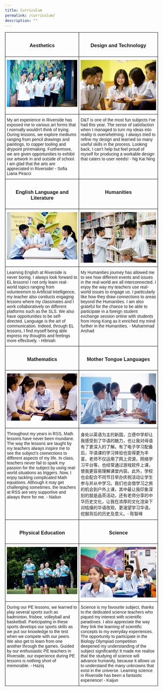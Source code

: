 ```yaml
---
title: Curriculum
permalink: /curriculum/
description: ""
---
```

<style type="text/css">
.tg  {border-collapse:collapse;border-spacing:0;}
.tg td{border-color:black;border-style:solid;border-width:1px;font-family:Arial, sans-serif;font-size:14px;
  overflow:hidden;padding:10px 5px;word-break:normal;}
.tg th{border-color:black;border-style:solid;border-width:1px;font-family:Arial, sans-serif;font-size:14px;
  font-weight:normal;overflow:hidden;padding:10px 5px;word-break:normal;}
.tg .tg-0lax{text-align:left;vertical-align:top}
</style>
<table class="tg">
<thead>
  <tr>
		<td class="tg-0lax"><center><h3>Aesthetics</h3></center></td>
    <td class="tg-0lax"><center><h3>Design and Technology</h3></center></td>
  </tr>
</thead>
<tbody>
  <tr>
    <td class="tg-0lax"><a href="/curriculum/aesthetics/">
<img style="width:400px" alt="aesthetics" src="/images/aesthetics%20.jpeg">
</a></td>
    <td class="tg-0lax"><a href="/curriculum/design-and-technology/">
<img style="width:400px" alt="dnt" src="/images/design%20and%20technology.jpeg">
</a></td>
  </tr>
  <tr>
    <td class="tg-0lax">My art experience in Riverside has exposed me to various art forms that I normally wouldn't think of trying. During lessons, we explore mediums ranging from pencil drawings and paintings, to copper tooling and drypoint printmaking. Furthermore, we are given opportunities to exhibit our artwork in and outside of school. I am glad that the arts are appreciated in Riverside! - Sofia Liana Piracci </td>
    <td class="tg-0lax">D&amp;T is one of the most fun subjects I’ve had this year. The sense of satisfaction when I managed to turn my ideas into reality is overwhelming. I always tried to refine my design and learned so many useful skills in the process. Looking back, I can’t help but feel proud of myself for producing a workable design that caters to user needs! - Ng Kai Ning</td>
  </tr>
  <tr>
    <td class="tg-0lax"><center><h3>English Language and Literature</h3></center></td>
    <td class="tg-0lax"><center><h3>Humanities</h3></center></td>
  </tr>
  <tr>
    <td class="tg-0lax"><a href="/curriculum/english-language-and-literature/">
<img style="width:400px" alt="EL" src="/images/english%20language%20and%20literature.jpeg"></a></td>
    <td class="tg-0lax"><a href="/curriculum/humanities/">
<img style="width:400px" alt="humanities" src="/images/humanities%20.jpeg"></a></td>
  </tr>
  <tr>
    <td class="tg-0lax">Learning English at Riverside is never boring. I always look forward to EL lessons! I not only learn real-world topics ranging from volunteerism to Artificial Intelligence, my teacher also conducts engaging lessons where my classmates and I work collaboratively on different platforms such as the SLS. We also have opportunities to be self-directed. Language is the art of communication. Indeed, through EL lessons, I find myself being able express my thoughts and feelings more effectively. - Hilmiah </td>
    <td class="tg-0lax">My Humanities journey has allowed me to see how different events and issues in the real world are all interconnected. I enjoy the way my teachers use real-world issues to engage us. I particularly like how they draw connections to areas beyond the Humanities. I am also grateful for the chance to be able to participate in a foreign student exchange session online with students from Hong Kong as it enriched my mind further in the Humanities. - Muhammad Arshad</td>
  </tr>
  <tr>
    <td class="tg-0lax"><center><h3>Mathematics</h3></center></td>
    <td class="tg-0lax"><center><h3>Mother Tongue Languages</h3></center></td>
  </tr>
  <tr>
    <td class="tg-0lax"><a href="/curriculum/mathematics/">
<img style="width:400px" alt="math" src="/images/mathematics%20%20.jpeg"></a></td>
    <td class="tg-0lax"><a href="/curriculum/mother-tongue-languages/">
<img style="width:400px" alt="mother tongue" src="/images/mother%20tongue%20languages.jpeg"></a></td>
  </tr>
  <tr>
    <td class="tg-0lax">Throughout my years in RSS, Math lessons have never been mundane. The way the lessons are taught by my teachers always inspire me to see the subject’s connections to different aspects of my life. In class, teachers never fail to spark my passion for the subject by using real-world situations as triggers. Now, I enjoy tackling complicated Math equations. Although it may get challenging sometimes, the teachers at RSS are very supportive and always there for me. - Nailun</td>
    <td class="tg-0lax">身处以英语为主的新国，立德中学却让我感受到了华语的魅力，也让我对母语有了更深入的了解。有了电子学习配备后，华语课的学习体验也变得更为丰富，老师不仅运用了网上资源，网络学习平台等，也经常通过游戏软件上课，使我更容易理解课堂内容。此外，学校也会配合不同节日举办庆祝活动让学生参与并从中学习。我们也会借学习之旅的机会到户外上课，其中最让我印象深刻的就是品茶活动，还有老师分享的中华历史文化，让我在浓厚的文化渲染下对枯燥的华语改观，更渴望学习华语，挖掘背后的历史及意义。- 陈智峰</td>
  </tr>
  <tr>
    <td class="tg-0lax"><center><h3>Physical Education</h3></center></td>
    <td class="tg-0lax"><center><h3>Science</h3></center></td>
  </tr>
  <tr>
    <td class="tg-0lax"><a href="/curriculum/physical-education/">
<img style="width:400px" alt="Physical education" src="/images/physical%20education%20.jpeg"></a></td>
    <td class="tg-0lax"><a href="/curriculum/science/">
<img style="width:400px" alt="science" src="/images/science%20.jpeg"></a></td>
  </tr>
  <tr>
    <td class="tg-0lax">During our PE lessons, we learned to play several sports such as badminton, frisbee, volleyball and basketball. Participating in these sports develops our sports skills as we put our knowledge to the test when we compete with our peers. We also get to learn from one another through the games. Guided by our enthusiastic PE teachers in Riverside, our experience during PE lessons is nothing short of memorable. - Haziq</td>
    <td class="tg-0lax">Science is my favourite subject, thanks to the dedicated science teachers who piqued my interest with scientific paradoxes. I also appreciate the way they link the learning of scientific concepts to my everyday experiences. The opportunity to participate in the Biology Olympiad competition deepened my understanding of the subject significantly! It made me realise that the studying of science will advance humanity, because it allows us to understand the many unknowns that exist in the universe. Learning science in Riverside has been a fantastic experience! - Kaijun</td>
  </tr>
</tbody>
</table>